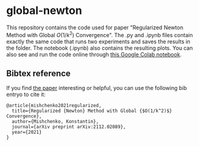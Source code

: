 # global-newton

This repository contains the code used for paper "Regularized Newton Method with Global $O(1/k^2)$ Convergence". The .py and .ipynb files contain exactly the same code that runs two experiments and saves the results in the folder. The notebook (.ipynb) also contains the resulting plots. You can also see and run the code online through [this Google Colab notebook](https://colab.research.google.com/drive/1-LmO57VfJ1-AYMopMPYbkFvKBF7YNhW2?usp=sharing).

## Bibtex reference
If you find [the paper](https://arxiv.org/abs/2112.02089) interesting or helpful, you can use the following bib entryo to cite it:  
```
@article{mishchenko2021regularized,
  title={Regularized {Newton} Method with Global {$O(1/k^2)$} Convergence},
  author={Mishchenko, Konstantin},
  journal={arXiv preprint arXiv:2112.02089},
  year={2021}
}
```